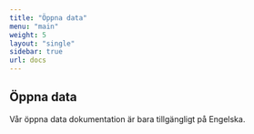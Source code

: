 ```yaml
---
title: "Öppna data"
menu: "main"
weight: 5
layout: "single"
sidebar: true
url: docs
---
```


## Öppna data

Vår öppna data dokumentation är bara tillgängligt på Engelska.

